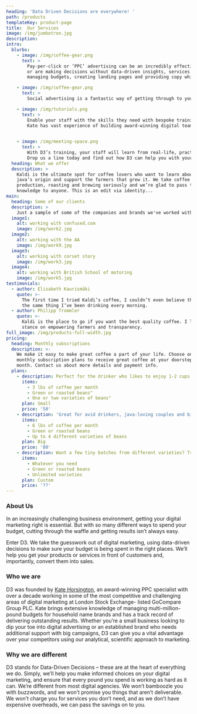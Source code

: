 ```yaml
---
heading: 'Data Driven Decisions are everywhere! '
path: /products
templateKey: product-page
title:  Our Services
image: /img/jumbotron.jpg
description: 
intro:
  blurbs:
    - image: /img/coffee-gear.png
      text: >
        Pay-per-click or ‘PPC’ advertising can be an incredibly effective marketing tool when done properly. But if you don’t know what you’re doing,
        or are making decisions without data-driven insights, services like Google Ads can be an expensive money pit. D3 can manage your PPC campaigns – from keyword research,
        managing budgets, creating landing pages and providing copy which sells, we can help you make sure that your ad budget delivers maximum results. 

    - image: /img/coffee-gear.png
      text: >
        Social advertising is a fantastic way of getting through to your target audience. D3 has extensive experience of putting together great paid social campaigns which cut through the noise and deliver for our clients. We can help identify your core audience’s interests, what platforms they’re using, and manage your budget to make sure that your paid social campaigns are successful and scalable.

    - image: /img/tutorials.png
      text: >
        Enable your staff with the skills they need with bespoke training sessions led by D3 founder Kate Horsington. 
        Kate has vast experience of building award-winning digital teams: the PPC department which she led at GoCompare won Best In-House Team at the prestigious UK Search Awards in 2017. Kate can identify key strengths and room for development, devising training plans to address your digital skills gap.  
        

    - image: /img/meeting-space.png
      text: >
        With D3’s training, your staff will learn from real-life, practical case studies and gain invaluable insight, ticks and tips to plan, research and deliver killer digital marketing campaigns.
        Drop us a line today and find out how D3 can help you with your digital marketing plans. Whether you’re after support on a one-off campaign or help with long-term projects, we can put together a tailor-made package to suit your business’s unique requirements.
  heading: What we offer
  description: >
    Kaldi is the ultimate spot for coffee lovers who want to learn about their
    java’s origin and support the farmers that grew it. We take coffee
    production, roasting and brewing seriously and we’re glad to pass that
    knowledge to anyone. This is an edit via identity...
main:
  heading: Some of our clients
  description: >
    Just a sample of some of the companies and brands we've worked with (and many more we just can't talk about due to NDA's!). We like to think we've helped each and every one of them on their journey towards more data driven decisions and optimised processes
  image1:
    alt: working with confused.com
    image: /img/work2.jpg
  image2:
    alt: working with the AA
    image: /img/work9.jpg
  image3:
    alt: working with corset story
    image: /img/work3.jpg
  image4:
    alt: working with British School of motoring
    image: /img/work5.jpg
testimonials:
  - author: Elisabeth Kaurismäki
    quote: >-
      The first time I tried Kaldi’s coffee, I couldn’t even believe that was
      the same thing I’ve been drinking every morning.
  - author: Philipp Trommler
    quote: >-
      Kaldi is the place to go if you want the best quality coffee. I love their
      stance on empowering farmers and transparency.
full_image: /img/products-full-width.jpg
pricing:
  heading: Monthly subscriptions
  description: >-
    We make it easy to make great coffee a part of your life. Choose one of our
    monthly subscription plans to receive great coffee at your doorstep each
    month. Contact us about more details and payment info.
  plans:
    - description: Perfect for the drinker who likes to enjoy 1-2 cups per day.
      items:
        - 3 lbs of coffee per month
        - Green or roasted beans"
        - One or two varieties of beans"
      plan: Small
      price: '50'
    - description: 'Great for avid drinkers, java-loving couples and bigger crowds'
      items:
        - 6 lbs of coffee per month
        - Green or roasted beans
        - Up to 4 different varieties of beans
      plan: Big
      price: '80'
    - description: Want a few tiny batches from different varieties? Try our custom plan
      items:
        - Whatever you need
        - Green or roasted beans
        - Unlimited varieties
      plan: Custom
      price: '??'
---
```



### About Us
In an increasingly challenging business environment, getting your digital marketing right is essential.
But with so many different ways to spend your budget, cutting through the waffle and getting results
isn’t always easy.

Enter D3. We take the guesswork out of digital marketing, using data-driven decisions to make sure
your budget is being spent in the right places. We’ll help you get your products or services in front of
customers and, importantly, convert them into sales.

### Who we are
D3 was founded by <a title="linkedin" href="https://www.linkedin.com/in/kate-horsington-3b73534a/">Kate Horsington</a>, an award-winning PPC specialist with over a decade working in
some of the most competitive and challenging areas of digital marketing at London Stock Exchange-
listed GoCompare Group PLC. Kate brings extensive knowledge of managing multi-million-pound
budgets for household name brands and has a track record of delivering outstanding results.
Whether you’re a small business looking to dip your toe into digital advertising or an established
brand who needs additional support with big campaigns, D3 can give you a vital advantage over your
competitors using our analytical, scientific approach to marketing.

### Why we are different 
D3 stands for Data-Driven Decisions – these are at the heart of everything we do. Simply, we’ll help
you make informed choices on your digital marketing, and ensure that every pound you spend is
working as hard as it can.
We’re different from most digital agencies. We won’t bamboozle you with buzzwords, and we won’t
promise you things that aren’t deliverable. We won’t charge you for services you don’t need, and as
we don’t have expensive overheads, we can pass the savings on to you.
